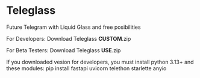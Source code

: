 # Teleglass
Future Telegram with Liquid Glass and free posibilities

For Developers:
Download Teleglass **CUSTOM**.zip

For Beta Testers: 
Download Teleglass **USE**.zip

If you downloaded vesion for developers, you must install python 3.13+ and these modules:
pip install fastapi uvicorn telethon starlette anyio
